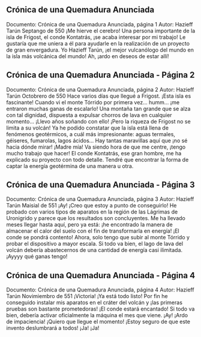 ## Crónica de una Quemadura Anunciada
Documento: Crónica de una Quemadura Anunciada, página 1
Autor: Hazieff Tarún
Septango de 550
¡Me hierve el cerebro! Una persona importante de la isla de Frigost, el conde Kontatrás, ¡se acaba interesar por mi trabajo! Le gustaría que me uniera a él para ayudarle en la realización de un proyecto de gran envergadura. Yo Hazieff Tarún, ¡el mejor vulcanólogo del mundo en la isla más volcánica del mundo! Ah, ¡ardo en deseos de estar allí!

## Crónica de una Quemadura Anunciada - Página 2
Documento: Crónica de una Quemadura Anunciada, página 2
Autor: Hazieff Tarún
Octobrero de 550
Hace varios días que llegué a Frigost. ¡Esta isla es fascinante! Cuando vi el monte Tórrido por primera vez... humm... ¡me entraron muchas ganas de escalarlo! Una montaña tan grande que se alza con tal dignidad, dispuesta a expulsar chorros de lava en cualquier momento... ¡Llevo años soñando con ello!
¡Pero la riqueza de Frigost no se limita a su volcán! Ya he podido constatar que la isla está llena de fenómenos geotérmicos, a cuál más impresionante: aguas termales, géiseres, fumarolas, lagos ácidos... Hay tantas maravillas aquí que ¡no sé hacia dónde mirar!
¡Madre mía! Va siendo hora de que me centre, ¡tengo mucho trabajo que hacer! El conde Kontatrás, ese gran hombre, me ha explicado su proyecto con todo detalle. Tendré que encontrar la forma de captar la energía geotérmina de una manera u otra.

## Crónica de una Quemadura Anunciada - Página 3
Documento: Crónica de una Quemadura Anunciada, página 3
Autor: Hazieff Tarún
Maisial de 551
¡Ay! ¡Creo que estoy a punto de conseguirlo! He probado con varios tipos de aparatos en la región de las Lágrimas de Uronigrido y parece que los resultados son concluyentes. Me ha llevado meses llegar hasta aquí, pero ya está: ¡he encontrado la manera de almacenar el calor del suelo con el fin de transformarla en energía! ¡El conde se pondrá contento! Ahora, solo tengo que subir al monte Tórrido y probar el dispositivo a mayor escala. Si todo va bien, el lago de lava del volcán debería abastecernos de una cantidad de energía casi ilimitada. ¡Ayyyy qué ganas tengo!

## Crónica de una Quemadura Anunciada - Página 4
Documento: Crónica de una Quemadura Anunciada, página 4
Autor: Hazieff Tarún
Novimiembro de 551
¡Victoria! ¡Ya está todo listo! Por fin he conseguido instalar mis aparatos en el cráter del volcán y ¡las primeras pruebas son bastante prometedoras! ¡El conde estará encantado! Si todo va bien, debería activar oficialmente la máquina el mes que viene. ¡Ay! ¡Ardo de impaciencia! ¡Quiero que llegue el momento! ¡Estoy seguro de que este invento deslumbrará a todos! ¡Ja! ¡Ja!
